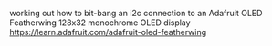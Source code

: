 
working out how to bit-bang an i2c connection to an Adafruit OLED Featherwing 128x32 monochrome OLED display
https://learn.adafruit.com/adafruit-oled-featherwing


